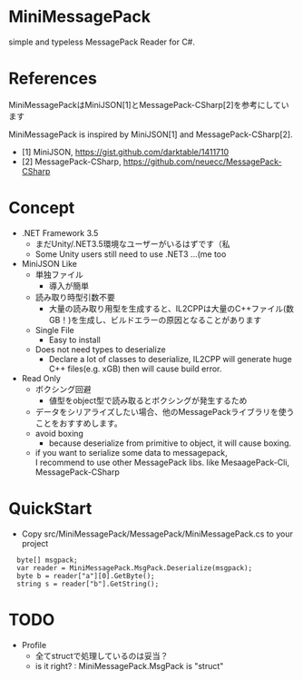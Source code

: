 # MiniMessagePack

simple and typeless MessagePack Reader for C#. 

# References

MiniMessagePackはMiniJSON[1]とMessagePack-CSharp[2]を参考にしています

MiniMessagePack is inspired by MiniJSON[1] and MessagePack-CSharp[2].

* [1] MiniJSON, https://gist.github.com/darktable/1411710
* [2] MessagePack-CSharp, https://github.com/neuecc/MessagePack-CSharp

# Concept

* .NET Framework 3.5
    * まだUnity/.NET3.5環境なユーザーがいるはずです（私
    * Some Unity users still need to use .NET3 ...(me too
* MiniJSON Like
    * 単独ファイル
        * 導入が簡単
    * 読み取り時型引数不要
        * 大量の読み取り用型を生成すると、IL2CPPは大量のC++ファイル(数GB！)を生成し、ビルドエラーの原因となることがあります
    * Single File
        * Easy to install
    * Does not need types to deserialize
    	* Declare a lot of classes to deserialize, IL2CPP will generate huge C++ files(e.g. xGB) then will cause build error.
* Read Only
    * ボクシング回避
        * 値型をobject型で読み取るとボクシングが発生するため
    * データをシリアライズしたい場合、他のMessagePackライブラリを使うことをおすすめします。
    * avoid boxing
    	* because deserialize from primitive to object, it will cause boxing.
    * if you want to serialize some data to messagepack,<br>
      I recommend to use other MessagePack libs. like MesaagePack-Cli, MessagePack-CSharp

# QuickStart

* Copy src/MiniMessagePack/MessagePack/MiniMessagePack.cs to your project

```
  byte[] msgpack;
  var reader = MiniMessagePack.MsgPack.Deserialize(msgpack);
  byte b = reader["a"][0].GetByte();
  string s = reader["b"].GetString();
```

# TODO

* Profile
    * 全てstructで処理しているのは妥当？
    * is it right? : MiniMessagePack.MsgPack is "struct"
